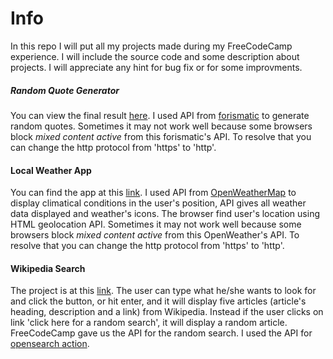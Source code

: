 # Info

In this repo I will put all my projects made during my FreeCodeCamp experience. I will include the source code and some description about projects.
I will appreciate any hint for bug fix or for some improvments.

##### Random Quote Generator
You can view the final result [here](https://mark3z.github.io/ffc_projects/random_quote_generator/main.html).
I used API from [forismatic](http://forismatic.com/en/api/) to generate random quotes. Sometimes it may not work well because some browsers block _mixed content active_ from this forismatic's API. To resolve that you can change the http protocol from 'https' to 'http'. 


#### Local Weather App
You can find the app at this [link](https://mark3z.github.io/ffc_projects/local_weather/main.html).
I used API from [OpenWeatherMap](http://openweathermap.org/) to display climatical conditions in the user's position, API gives all weather data displayed and weather's icons. The browser find user's location using HTML geolocation API.
Sometimes it may not work well because some browsers block _mixed content active_ from this OpenWeather's API. To resolve that you can change the http protocol from 'https' to 'http'.



#### Wikipedia Search
The project is at this [link](https://mark3z.github.io/ffc_projects/wikipedia_search/main.html).
The user can type what he/she wants to look for and click the button, or hit enter, and it will display five articles (article's heading, description and a link) from Wikipedia. Instead if the user clicks on link 'click here for a random search', it will display a random article.
FreeCodeCamp gave us the API for the random search. I used the API for [opensearch action](https://en.wikipedia.org/w/api.php?action=help&modules=opensearch).
